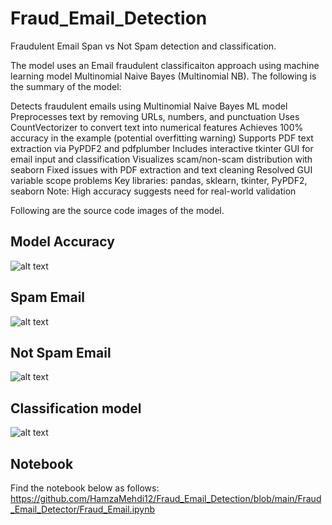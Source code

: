 # Fraud_Email_Detection
Fraudulent Email Span vs Not Spam detection and classification.


The model uses an Email fraudulent classificaiton approach using machine learning model Multinomial Naive Bayes (Multinomial NB). The following is the summary of the model:

Detects fraudulent emails using Multinomial Naive Bayes ML model
Preprocesses text by removing URLs, numbers, and punctuation
Uses CountVectorizer to convert text into numerical features
Achieves 100% accuracy in the example (potential overfitting warning)
Supports PDF text extraction via PyPDF2 and pdfplumber
Includes interactive tkinter GUI for email input and classification
Visualizes scam/non-scam distribution with seaborn
Fixed issues with PDF extraction and text cleaning
Resolved GUI variable scope problems
Key libraries: pandas, sklearn, tkinter, PyPDF2, seaborn
Note: High accuracy suggests need for real-world validation

Following are the source code images of the model.
## Model Accuracy
![alt text](https://github.com/HamzaMehdi12/Fraud_Email_Detection/blob/main/Fraud_Email_Detector/Fraud_em.png?raw=true)
## Spam Email
![alt text](https://github.com/HamzaMehdi12/Fraud_Email_Detection/blob/main/Fraud_Email_Detector/Email%20Scam.png?raw=true)
## Not Spam Email
![alt text](https://github.com/HamzaMehdi12/Fraud_Email_Detection/blob/main/Fraud_Email_Detector/Not%20Scam.png?raw=true)
## Classification model
![alt text](https://github.com/HamzaMehdi12/Fraud_Email_Detection/blob/main/Fraud_Email_Detector/Email_Spam_Classification.png?raw=true)

## Notebook
Find the notebook below as follows:
https://github.com/HamzaMehdi12/Fraud_Email_Detection/blob/main/Fraud_Email_Detector/Fraud_Email.ipynb
